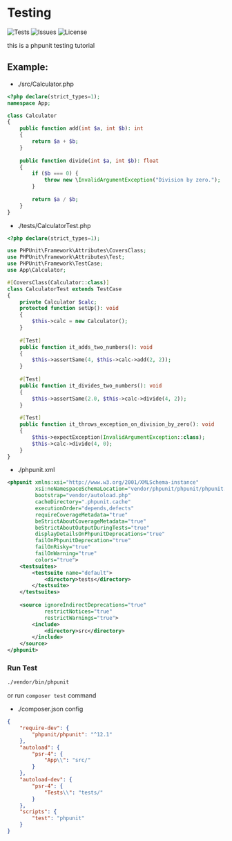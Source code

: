 # Testing

![Tests](https://github.com/CodeWithSushil/testing/actions/workflows/tests.yml/badge.svg)
![Issues](https://img.shields.io/github/issues/CodeWithSushil/testing)
![License](https://img.shields.io/github/license/CodeWithSushil/testing)

this is a phpunit testing tutorial

## Example:
* ./src/Calculator.php

```php
<?php declare(strict_types=1);
namespace App;

class Calculator
{
    public function add(int $a, int $b): int
    {
        return $a + $b;
    }
    
    public function divide(int $a, int $b): float
    {
        if ($b === 0) {
            throw new \InvalidArgumentException("Division by zero.");
        }
        
        return $a / $b;
    }
}
```

* ./tests/CalculatorTest.php

```php
<?php declare(strict_types=1);

use PHPUnit\Framework\Attributes\CoversClass;
use PHPUnit\Framework\Attributes\Test;
use PHPUnit\Framework\TestCase;
use App\Calculator;

#[CoversClass(Calculator::class)]
class CalculatorTest extends TestCase
{
    private Calculator $calc;
    protected function setUp(): void
    {
        $this->calc = new Calculator();
    }
    
    #[Test]
    public function it_adds_two_numbers(): void
    {
        $this->assertSame(4, $this->calc->add(2, 2));
    }
    
    #[Test]
    public function it_divides_two_numbers(): void
    {
        $this->assertSame(2.0, $this->calc->divide(4, 2));
    }
    
    #[Test]
    public function it_throws_exception_on_division_by_zero(): void
    {
        $this->expectException(InvalidArgumentException::class);
        $this->calc->divide(4, 0);
    }
}
```

* ./phpunit.xml

```xml
<phpunit xmlns:xsi="http://www.w3.org/2001/XMLSchema-instance"
         xsi:noNamespaceSchemaLocation="vendor/phpunit/phpunit/phpunit.xsd"
         bootstrap="vendor/autoload.php"
         cacheDirectory=".phpunit.cache"
         executionOrder="depends,defects"
         requireCoverageMetadata="true"
         beStrictAboutCoverageMetadata="true"
         beStrictAboutOutputDuringTests="true"
         displayDetailsOnPhpunitDeprecations="true"
         failOnPhpunitDeprecation="true"
         failOnRisky="true"
         failOnWarning="true"
         colors="true">
    <testsuites>
        <testsuite name="default">
            <directory>tests</directory>
        </testsuite>
    </testsuites>
    
    <source ignoreIndirectDeprecations="true"
            restrictNotices="true"
            restrictWarnings="true">
        <include>
            <directory>src</directory>
        </include>
    </source>
</phpunit>
```

### Run Test
```bash
./vendor/bin/phpunit
```
or run `composer test` command

* ./composer.json config

```json
{
    "require-dev": {
        "phpunit/phpunit": "^12.1"
    },    
    "autoload": {
        "psr-4": {
            "App\\": "src/"
        }
    },
    "autoload-dev": {
        "psr-4": {
            "Tests\\": "tests/"
        }
    },    
    "scripts": {
        "test": "phpunit"
    }
}
```
